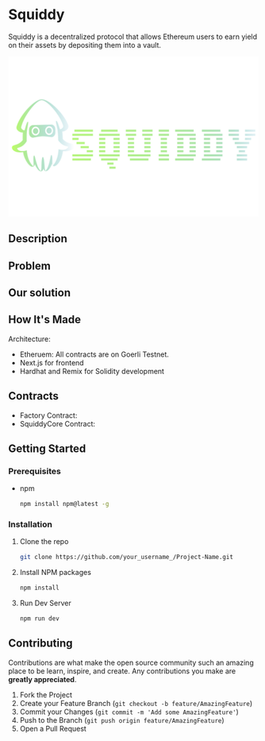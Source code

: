 # Squiddy

 Squiddy is a decentralized protocol that allows Ethereum users to earn yield on their assets by depositing them into a vault.

<img src="public/squidradient.png" >

## Description


## Problem



## Our solution



## How It's Made

Architecture:

- Etheruem: All contracts are on Goerli Testnet.
- Next.js for frontend
- Hardhat and Remix for Solidity development


## Contracts

- Factory Contract: 
- SquiddyCore Contract: 

<!-- GETTING STARTED -->

## Getting Started

### Prerequisites

- npm
  ```sh
  npm install npm@latest -g
  ```

### Installation

1. Clone the repo
   ```sh
   git clone https://github.com/your_username_/Project-Name.git
   ```
2. Install NPM packages
   ```sh
   npm install
   ```
3. Run Dev Server
   ```sh
   npm run dev
   ```

<!-- CONTRIBUTING -->

## Contributing

Contributions are what make the open source community such an amazing place to be learn, inspire, and create. Any contributions you make are **greatly appreciated**.

1. Fork the Project
2. Create your Feature Branch (`git checkout -b feature/AmazingFeature`)
3. Commit your Changes (`git commit -m 'Add some AmazingFeature'`)
4. Push to the Branch (`git push origin feature/AmazingFeature`)
5. Open a Pull Request




